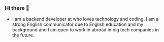 ### Hi there 👋



* I am a backend developer at who loves technology and coding. I am a strong English communicator due to English education and my background and I am open to work in abroad in big tech companies in the future.
